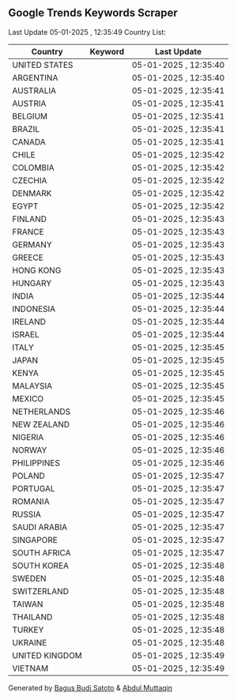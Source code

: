 
## Google Trends Keywords Scraper

Last Update 05-01-2025 , 12:35:49
Country List:

| Country | Keyword | Last Update |
| --- | --- | --- |
| UNITED STATES |  | 05-01-2025 , 12:35:40 |
| ARGENTINA |  | 05-01-2025 , 12:35:40 |
| AUSTRALIA |  | 05-01-2025 , 12:35:41 |
| AUSTRIA |  | 05-01-2025 , 12:35:41 |
| BELGIUM |  | 05-01-2025 , 12:35:41 |
| BRAZIL |  | 05-01-2025 , 12:35:41 |
| CANADA |  | 05-01-2025 , 12:35:41 |
| CHILE |  | 05-01-2025 , 12:35:42 |
| COLOMBIA |  | 05-01-2025 , 12:35:42 |
| CZECHIA |  | 05-01-2025 , 12:35:42 |
| DENMARK |  | 05-01-2025 , 12:35:42 |
| EGYPT |  | 05-01-2025 , 12:35:42 |
| FINLAND |  | 05-01-2025 , 12:35:43 |
| FRANCE |  | 05-01-2025 , 12:35:43 |
| GERMANY |  | 05-01-2025 , 12:35:43 |
| GREECE |  | 05-01-2025 , 12:35:43 |
| HONG KONG |  | 05-01-2025 , 12:35:43 |
| HUNGARY |  | 05-01-2025 , 12:35:43 |
| INDIA |  | 05-01-2025 , 12:35:44 |
| INDONESIA |  | 05-01-2025 , 12:35:44 |
| IRELAND |  | 05-01-2025 , 12:35:44 |
| ISRAEL |  | 05-01-2025 , 12:35:44 |
| ITALY |  | 05-01-2025 , 12:35:45 |
| JAPAN |  | 05-01-2025 , 12:35:45 |
| KENYA |  | 05-01-2025 , 12:35:45 |
| MALAYSIA |  | 05-01-2025 , 12:35:45 |
| MEXICO |  | 05-01-2025 , 12:35:45 |
| NETHERLANDS |  | 05-01-2025 , 12:35:46 |
| NEW ZEALAND |  | 05-01-2025 , 12:35:46 |
| NIGERIA |  | 05-01-2025 , 12:35:46 |
| NORWAY |  | 05-01-2025 , 12:35:46 |
| PHILIPPINES |  | 05-01-2025 , 12:35:46 |
| POLAND |  | 05-01-2025 , 12:35:47 |
| PORTUGAL |  | 05-01-2025 , 12:35:47 |
| ROMANIA |  | 05-01-2025 , 12:35:47 |
| RUSSIA |  | 05-01-2025 , 12:35:47 |
| SAUDI ARABIA |  | 05-01-2025 , 12:35:47 |
| SINGAPORE |  | 05-01-2025 , 12:35:47 |
| SOUTH AFRICA |  | 05-01-2025 , 12:35:47 |
| SOUTH KOREA |  | 05-01-2025 , 12:35:48 |
| SWEDEN |  | 05-01-2025 , 12:35:48 |
| SWITZERLAND |  | 05-01-2025 , 12:35:48 |
| TAIWAN |  | 05-01-2025 , 12:35:48 |
| THAILAND |  | 05-01-2025 , 12:35:48 |
| TURKEY |  | 05-01-2025 , 12:35:48 |
| UKRAINE |  | 05-01-2025 , 12:35:48 |
| UNITED KINGDOM |  | 05-01-2025 , 12:35:49 |
| VIETNAM |  | 05-01-2025 , 12:35:49 |

Generated by [Bagus Budi Satoto](https://github.com/bagussatoto/) & [Abdul Muttaqin](https://github.com/fdciabdul/)
